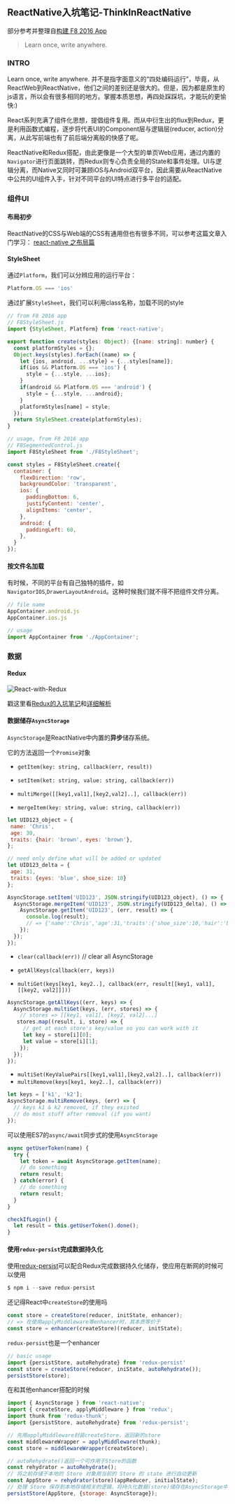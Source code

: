 ## ReactNative入坑笔记-ThinkInReactNative

部分参考并整理自[构建 F8 2016 App](http://f8-app.liaohuqiu.net/)

> Learn once, write anywhere.

### INTRO

Learn once, write anywhere. 并不是指字面意义的“四处编码运行”，毕竟，从ReactWeb到ReactNative，他们之间的差别还是很大的。但是，因为都是原生的js语言，所以会有很多相同的地方。掌握本质思想，再四处踩踩坑，才能玩的更愉快:)

React系列充满了组件化思想，提倡组件复用。而从中衍生出的flux到Redux，更是利用函数式编程，逐步将代表UI的Component层与逻辑层(reducer, action)分离，从此写前端也有了前后端分离般的快感了呢。

ReactNative和Redux搭配，由此更像是一个大型的单页Web应用，通过内置的`Navigator`进行页面跳转，而Redux则专心负责全局的State和事件处理。UI与逻辑分离，而Native又同时可兼顾iOS与Android双平台，因此需要从ReactNative中公共的UI组件入手，针对不同平台的UI特点进行多平台的适配。

### 组件UI

#### 布局初步

ReactNative的CSS与Web端的CSS有通用但也有很多不同，可以参考这篇文章入门学习：
[react-native 之布局篇](https://segmentfault.com/a/1190000002658374)

#### StyleSheet

通过`Platform`，我们可以分辨应用的运行平台：

```javascript
Platform.OS === 'ios'
```

通过扩展`StyleSheet`，我们可以利用class名称，加载不同的style

```javascript
// from F8 2016 app
// F8StyleSheet.js
import {StyleSheet, Platform} from 'react-native';

export function create(styles: Object): {[name: string]: number} {
  const platformStyles = {};
  Object.keys(styles).forEach((name) => {
    let {ios, android, ...style} = {...styles[name]};
    if(ios && Platform.OS === 'ios') {
      style = {...style, ...ios};
    }
    if(android && Platform.OS === 'android') {
      style = {...style, ...android};
    }
    platformStyles[name] = style;
  });
  return StyleSheet.create(platformStyles);
}

// usage, from F8 2016 app
// F8SegmentedControl.js
import F8StyleSheet from './F8StyleSheet';

const styles = F8StyleSheet.create({
  container: {
    flexDirection: 'row',
    backgroundColor: 'transparent',
    ios: {
      paddingBottom: 6,
      justifyContent: 'center',
      alignItems: 'center',
    },
    android: {
      paddingLeft: 60,
    },
  }
});
```

#### 按文件名加载

有时候，不同的平台有自己独特的插件，如`NavigatorIOS`,`DrawerLayoutAndroid`。这种时候我们就不得不把组件文件分离。

```javascript
// file name
AppContainer.android.js
AppContainer.ios.js

// usage
import AppContainer from './AppContainer';
```

### 数据

#### Redux

![React-with-Redux](../../../image/React-with-Redux.png)

戳这里看[Redux的入坑笔记](../Redux/Redux入坑笔记-ThinkInRedux.md)和[详细解析](../Redux/Redux入坑笔记-源码解析)

#### 数据储存`AsyncStorage`

`AsyncStorage`是ReactNative中内置的**异步**储存系统。

它的方法返回一个`Promise`对象

  - `getItem(key: string, callback(err, result))`
  - `setItem(ket: string, value: string, callback(err))`

  - `multiMerge([[key1,val1],[key2,val2]..], callback(err))`
  - `mergeItem(key: string, value: string, callback(err))`

```javascript
let UID123_object = {
 name: 'Chris',
 age: 30,
 traits: {hair: 'brown', eyes: 'brown'},
};

// need only define what will be added or updated
let UID123_delta = {
 age: 31,
 traits: {eyes: 'blue', shoe_size: 10}
};

AsyncStorage.setItem('UID123', JSON.stringify(UID123_object), () => {
  AsyncStorage.mergeItem('UID123', JSON.stringify(UID123_delta), () => {
    AsyncStorage.getItem('UID123', (err, result) => {
      console.log(result);
      // => {'name':'Chris','age':31,'traits':{'shoe_size':10,'hair':'brown','eyes':'blue'}}
    });
  });
});
```

  - `clear(callback(err))` // clear all AsyncStorage
  - `getAllKeys(callback(err, keys))`


  - `multiGet(keys[key1, key2..], callback(err, result[[key1, val1], [[key2, val2]]]))`

```javascript
AsyncStorage.getAllKeys((err, keys) => {
  AsyncStorage.multiGet(keys, (err, stores) => {
    // stores => [[key1, val1], [key2, val2]...]
   stores.map((result, i, store) => {
     // get at each store's key/value so you can work with it
     let key = store[i][0];
     let value = store[i][1];
    });
  });
});
```

  - `multiSet(KeyValuePairs[[key1,val1],[key2,val2]..], callback(err))`
  - `multiRemove(keys[key1, key2..], callback(err))`

```javascript
let keys = ['k1', 'k2'];
AsyncStorage.multiRemove(keys, (err) => {
  // keys k1 & k2 removed, if they existed
  // do most stuff after removal (if you want)
});
```

可以使用ES7的`async/await`同步式的使用`AsyncStorage`

```javascript
async getUserToken(name) {
  try {
    let token = await AsyncStorage.getItem(name);
    // do something
    return result;
  } catch(error) {
    // do something
    return result;
  }
}

checkIfLogin() {
  let result = this.getUserToken().done();
}
```

#### 使用`redux-persist`完成数据持久化

使用[redux-persist](https://github.com/rt2zz/redux-persist)可以配合Redux完成数据持久化储存，使应用在断网的时候可以使用

```javascript
$ npm i --save redux-persist
```

还记得React中`createStore`的使用吗

```javascript
const store = createStore(reducer, initState, enhancer);
// => 在使用applyMiddleware等enhancer时，其本质等价于
const store = enhancer(createStore)(reducer, initState);
```

`redux-persist`也是一个enhancer

```javascript
// basic usage
import {persistStore, autoRehydrate} from 'redux-persist'
const store = createStore(reducer, iniState, autoRehydrate());
persistStore(store);
```

在和其他enhancer搭配的时候

```javascript
import { AsyncStorage } from 'react-native';
import { createStore, applyMiddleware } from 'redux';
import thunk from 'redux-thunk';
import {persistStore, autoRehydrate} from 'redux-persist';

// 先用applyMiddleware封装createStore，返回新的store
const middlewareWrapper = applyMiddleware(thunk);
const store = middlewareWrapper(createStore);

// autoRehydrate()返回一个可作用于Store的函数
const rehydrator = autoRehydrate();
// 将之前存储于本地的 Store 对象用当前的 Store 的 state 进行自动更新
const AppStore = rehydrator(store)(appReducer, initialState);
// 处理 Store 保存到本地存储相关的逻辑，将持久化数据(store)储存在AsyncStorage中
persistStore(AppStore, {storage: AsyncStorage});
```